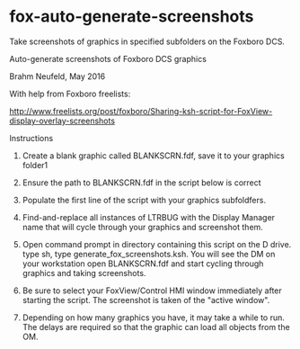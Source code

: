 # fox-auto-generate-screenshots
Take screenshots of graphics in specified subfolders on the Foxboro DCS.

Auto-generate screenshots of Foxboro DCS graphics

Brahm Neufeld, May 2016

With help from Foxboro freelists: 

http://www.freelists.org/post/foxboro/Sharing-ksh-script-for-FoxView-display-overlay-screenshots

Instructions

1. Create a blank graphic called BLANKSCRN.fdf, save it to your graphics folder1

2. Ensure the path to BLANKSCRN.fdf in the script below is correct

3. Populate the first line of the script with your graphics subfoldfers. 

4. Find-and-replace all instances of LTRBUG with the Display Manager name  that will cycle through your graphics and screenshot them. 

5. Open command prompt in directory containing this script on the D drive. type sh, type  generate_fox_screenshots.ksh. You will see the DM on your workstation  open BLANKSCRN.fdf and start cycling through graphics and taking screenshots. 

6. Be sure to select your FoxView/Control HMI window immediately after starting the script. The screenshot is taken of the "active window".

7. Depending on how many graphics you have, it may take a while to run. The delays are required so that the graphic can load all objects from the OM.
